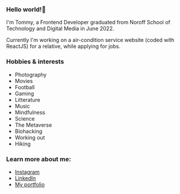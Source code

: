 ### Hello world!👋 
I'm Tommy, a Frontend Developer graduated from Noroff School of Technology and Digital Media in June 2022.

Currently I'm working on a air-condition service website (coded with ReactJS) for a relative, while applying for jobs.


### Hobbies & interests
<ul>
  <li>Photography</li>
  <li>Movies</li>
  <li>Football</li>
  <li>Gaming</li>
  <li>Litterature</li>
  <li>Music</li>
  <li>Mindfulness</li>
  <li>Science</li>
  <li>The Metaverse</li>
  <li>Biohacking</li>
  <li>Working out</li>
  <li>Hiking</li>
</ul>  

<h3>Learn more about me:</h3>
<ul>
  <li><a href="https://www.instagram.com/7oiden/">Instagram</a></li>
  <li><a href="https://www.linkedin.com/in/tommy-j-16b56678/">LinkedIn</a></li>
  <li><a href="https://tommy-johnsen-portfolio.netlify.app/">My portfolio</a></li>
</ul>


<!--
**7oiden/7oiden** is a ✨ _special_ ✨ repository because its `README.md` (this file) appears on your GitHub profile.

Here are some ideas to get you started:

- 🔭 I’m currently a student at Noroff
- 🌱 I’m currently learning ...
- 👯 I’m looking to collaborate on ...
- 🤔 I’m looking for help with ...
- 💬 Ask me about ...
- 📫 How to reach me: ...
- ⚡ Fun fact: ...
-->
